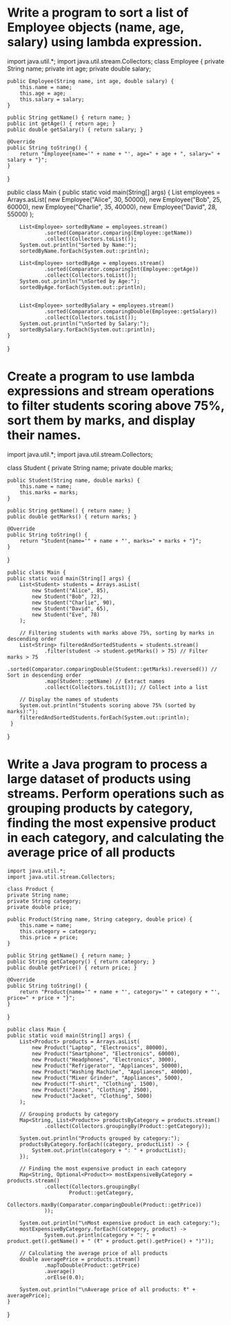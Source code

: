 # Write a program to sort a list of Employee objects (name, age, salary) using lambda expression. 
  import java.util.*;
  import java.util.stream.Collectors;
  class Employee {
    private String name;
    private int age;
    private double salary;

    public Employee(String name, int age, double salary) {
        this.name = name;
        this.age = age;
        this.salary = salary;
    }

    public String getName() { return name; }
    public int getAge() { return age; }
    public double getSalary() { return salary; }

    @Override
    public String toString() {
        return "Employee{name='" + name + "', age=" + age + ", salary=" + salary + "}";
    }
  }

  public class Main { 
    public static void main(String[] args) {
        List<Employee> employees = Arrays.asList(
            new Employee("Alice", 30, 50000),
            new Employee("Bob", 25, 60000),
            new Employee("Charlie", 35, 40000),
            new Employee("David", 28, 55000)
        );

        
        List<Employee> sortedByName = employees.stream()
                .sorted(Comparator.comparing(Employee::getName))
                .collect(Collectors.toList());
        System.out.println("Sorted by Name:");
        sortedByName.forEach(System.out::println);

        List<Employee> sortedByAge = employees.stream()
                .sorted(Comparator.comparingInt(Employee::getAge))
                .collect(Collectors.toList());
        System.out.println("\nSorted by Age:");
        sortedByAge.forEach(System.out::println);


        List<Employee> sortedBySalary = employees.stream()
                .sorted(Comparator.comparingDouble(Employee::getSalary))
                .collect(Collectors.toList());
        System.out.println("\nSorted by Salary:");
        sortedBySalary.forEach(System.out::println);
    }
  } 
  
# Create a program to use lambda expressions and stream operations to filter students scoring above 75%, sort them by marks, and display their names.
  import java.util.*;
  import java.util.stream.Collectors;

  class Student {
    private String name;
    private double marks;

    public Student(String name, double marks) {
        this.name = name;
        this.marks = marks;
    }

    public String getName() { return name; }
    public double getMarks() { return marks; }

    @Override
    public String toString() {
        return "Student{name='" + name + "', marks=" + marks + "}";
    }
  }

    public class Main {
    public static void main(String[] args) {
        List<Student> students = Arrays.asList(
            new Student("Alice", 85),
            new Student("Bob", 72),
            new Student("Charlie", 90),
            new Student("David", 65),
            new Student("Eve", 78)
        );

        // Filtering students with marks above 75%, sorting by marks in descending order
        List<String> filteredAndSortedStudents = students.stream()
                .filter(student -> student.getMarks() > 75) // Filter marks > 75
                .sorted(Comparator.comparingDouble(Student::getMarks).reversed()) // Sort in descending order
                .map(Student::getName) // Extract names
                .collect(Collectors.toList()); // Collect into a list

        // Display the names of students
        System.out.println("Students scoring above 75% (sorted by marks):");
        filteredAndSortedStudents.forEach(System.out::println);
     }
  }


# Write a Java program to process a large dataset of products using streams. Perform operations such as grouping products by category, finding the most expensive product in each category, and calculating the average price of all products
    import java.util.*;
    import java.util.stream.Collectors;

    class Product {
    private String name;
    private String category;
    private double price;

    public Product(String name, String category, double price) {
        this.name = name;
        this.category = category;
        this.price = price;
    }

    public String getName() { return name; }
    public String getCategory() { return category; }
    public double getPrice() { return price; }

    @Override
    public String toString() {
        return "Product{name='" + name + "', category='" + category + "', price=" + price + "}";
    }
  }
 
    public class Main {
    public static void main(String[] args) {
        List<Product> products = Arrays.asList(
            new Product("Laptop", "Electronics", 80000),
            new Product("Smartphone", "Electronics", 60000),
            new Product("Headphones", "Electronics", 3000),
            new Product("Refrigerator", "Appliances", 50000),
            new Product("Washing Machine", "Appliances", 40000),
            new Product("Mixer Grinder", "Appliances", 5000),
            new Product("T-shirt", "Clothing", 1500),
            new Product("Jeans", "Clothing", 2500),
            new Product("Jacket", "Clothing", 5000)
        );

        // Grouping products by category
        Map<String, List<Product>> productsByCategory = products.stream()
                .collect(Collectors.groupingBy(Product::getCategory));

        System.out.println("Products grouped by category:");
        productsByCategory.forEach((category, productList) -> {
            System.out.println(category + ": " + productList);
        });

        // Finding the most expensive product in each category
        Map<String, Optional<Product>> mostExpensiveByCategory = products.stream()
                .collect(Collectors.groupingBy(
                        Product::getCategory,
                        Collectors.maxBy(Comparator.comparingDouble(Product::getPrice))
                ));

        System.out.println("\nMost expensive product in each category:");
        mostExpensiveByCategory.forEach((category, product) ->
                System.out.println(category + ": " + product.get().getName() + " (₹" + product.get().getPrice() + ")"));

        // Calculating the average price of all products
        double averagePrice = products.stream()
                .mapToDouble(Product::getPrice)
                .average()
                .orElse(0.0);

        System.out.println("\nAverage price of all products: ₹" + averagePrice);
    }
}
